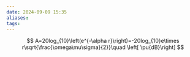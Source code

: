 ```yaml
---
date: 2024-09-09 15:35
aliases: 
tags: 
---
```

$$
A=20log_{10}\left(e^{-\alpha r}\right)=-20log_{10}e\times r\sqrt{\frac{\omega\mu\sigma}{2}}\quad \left[ \pu{dB}\right]
$$